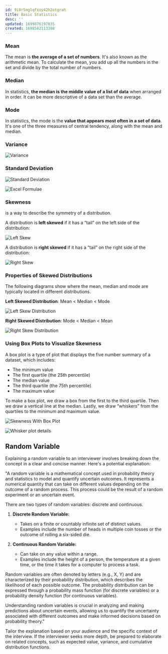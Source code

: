 ```yaml
---
id: 9i8r5mglqfxoy42h2otgrah
title: Basic Statistics
desc: ''
updated: 1699876197835
created: 1698582113308
---
```


### Mean

The mean is **the average of a set of numbers**. It's also known as the arithmetic mean. To calculate the mean, you add up all the numbers in the set and divide by the total number of numbers.

### Median

In statistics, **the median is the middle value of a list of data** when arranged in order. It can be more descriptive of a data set than the average.

### Mode

In statistics, the mode is the **value that appears most often in a set of data**. It's one of the three measures of central tendency, along with the mean and median.

### Variance

![Variance](assets/images/statistics/basic-statistics/variance.png)

### Standard Deviation

![Standard Deviation](assets/images/statistics/basic-statistics/standard-deviation.png)

![Excel Formulae](assets/images/statistics/basic-statistics/excel-formulae.png)

### Skewness 

is a way to describe the symmetry of a distribution.

A distribution is **left skewed** if it has a “tail” on the left side of the distribution:

![Left Skew](assets/images/statistics/basic-statistics/left-skew.png)

A distribution is **right skewed** if it has a “tail” on the right side of the distribution:

![Right Skew](assets/images/statistics/basic-statistics/right-skew.png)


### Properties of Skewed Distributions

The following diagrams show where the mean, median and mode are typically located in different distributions.

**Left Skewed Distribution**: Mean < Median < Mode

![Left Skew Distribution](assets/images/statistics/basic-statistics/left-skew-distribution.png)

**Right Skewed Distribution**: Mode < Median < Mean

![Right Skew Distribution](assets/images/statistics/basic-statistics/right-skew-distribution.png)

### Using Box Plots to Visualize Skewness

A box plot is a type of plot that displays the five number summary of a dataset, which includes:

* The minimum value
* The first quartile (the 25th percentile)
* The median value
* The third quartile (the 75th percentile)
* The maximum value
  
To make a box plot, we draw a box from the first to the third quartile. Then we draw a vertical line at the median. Lastly, we draw “whiskers” from the quartiles to the minimum and maximum value.

![Skewness With Box Plot](assets/images/statistics/basic-statistics/skewness-with-box-plot.png)

![Whisker plot details](assets/images/statistics/basic-statistics/whishker-plot-details.png)


## Random Variable

Explaining a random variable to an interviewer involves breaking down the concept in a clear and concise manner. Here's a potential explanation:

"A random variable is a mathematical concept used in probability theory and statistics to model and quantify uncertain outcomes. It represents a numerical quantity that can take on different values depending on the outcome of a random process. This process could be the result of a random experiment or an uncertain event.

There are two types of random variables: discrete and continuous. 

1. **Discrete Random Variable:**
   * Takes on a finite or countably infinite set of distinct values.
   * Examples include the number of heads in multiple coin tosses or the outcome of rolling a six-sided die.

2. **Continuous Random Variable:**
   * Can take on any value within a range.
   * Examples include the height of a person, the temperature at a given time, or the time it takes for a computer to process a task.

Random variables are often denoted by letters (e.g., X, Y) and are characterized by their probability distribution, which describes the likelihood of each possible outcome. The probability distribution can be expressed through a probability mass function (for discrete variables) or a probability density function (for continuous variables).

Understanding random variables is crucial in analyzing and making predictions about uncertain events, allowing us to quantify the uncertainty associated with different outcomes and make informed decisions based on probability theory."

Tailor the explanation based on your audience and the specific context of the interview. If the interviewer seeks more depth, be prepared to elaborate on related concepts, such as expected value, variance, and cumulative distribution functions.